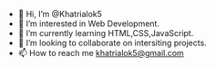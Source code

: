 - 👋 Hi, I’m @Khatrialok5
- 👀 I’m interested in Web Development.
- 🌱 I’m currently learning HTML,CSS,JavaScript.
- 💞️ I’m looking to collaborate on intersiting projects.
- 📫 How to reach me khatrialok5@gmail.com

<!---
Khatrialok5/Khatrialok5 is a ✨ special ✨ repository because its `README.md` (this file) appears on your GitHub profile.
You can click the Preview link to take a look at your changes.
--->
